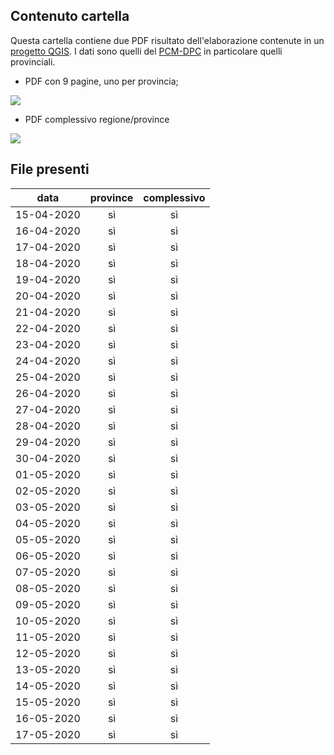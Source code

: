 ## Contenuto cartella

Questa cartella contiene due PDF risultato dell'elaborazione contenute in un [progetto QGIS](https://github.com/pigreco/COVID19_Sicilia). I dati sono quelli del [PCM-DPC](https://github.com/pcm-dpc/COVID-19) in particolare quelli provinciali.

- PDF con 9 pagine, uno per provincia;

![](/risorse/stampe/img/img_01.png)

- PDF complessivo regione/province

![](/risorse/stampe/img/img_02.png)

## File presenti

data| province | complessivo
----|:----------:|:-----------:
15-04-2020| sì|sì
16-04-2020| sì|sì
17-04-2020| sì|sì
18-04-2020| sì|sì
19-04-2020| sì|sì
20-04-2020| sì|sì
21-04-2020| sì|sì
22-04-2020| sì|sì
23-04-2020| sì|sì
24-04-2020| sì|sì
25-04-2020| sì|sì
26-04-2020| sì|sì
27-04-2020| sì|sì
28-04-2020| sì|sì
29-04-2020| sì|sì
30-04-2020| sì|sì
01-05-2020| sì|sì
02-05-2020| sì|sì
03-05-2020| sì|sì
04-05-2020| sì|sì
05-05-2020| sì|sì
06-05-2020| sì|sì
07-05-2020| sì|sì
08-05-2020| sì|sì
09-05-2020| sì|sì
10-05-2020| sì|sì
11-05-2020| sì|sì
12-05-2020| sì|sì
13-05-2020| sì|sì
14-05-2020| sì|sì
15-05-2020| sì|sì
16-05-2020| sì|sì
17-05-2020| sì|sì
